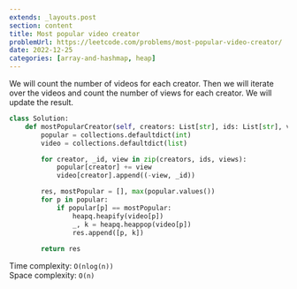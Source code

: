 ```yaml
---
extends: _layouts.post
section: content
title: Most popular video creator
problemUrl: https://leetcode.com/problems/most-popular-video-creator/
date: 2022-12-25
categories: [array-and-hashmap, heap]
---
```


We will count the number of videos for each creator. Then we will iterate over the videos and count the number of views for each creator. We will update the result.

```python
class Solution:
    def mostPopularCreator(self, creators: List[str], ids: List[str], views: List[int]) -> List[List[str]]:
        popular = collections.defaultdict(int)
        video = collections.defaultdict(list)

        for creator, _id, view in zip(creators, ids, views):
            popular[creator] += view
            video[creator].append((-view, _id))

        res, mostPopular = [], max(popular.values())
        for p in popular:
            if popular[p] == mostPopular:
                heapq.heapify(video[p])
                _, k = heapq.heappop(video[p])
                res.append([p, k])
	    
        return res
```

Time complexity: `O(nlog(n))` <br/>
Space complexity: `O(n)`
